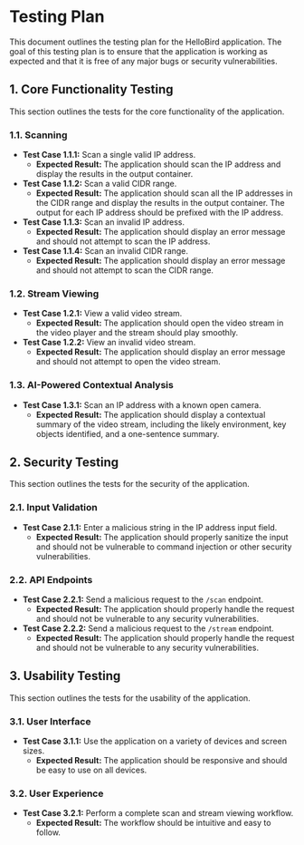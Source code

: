 # Testing Plan

This document outlines the testing plan for the HelloBird application. The goal of this testing plan is to ensure that the application is working as expected and that it is free of any major bugs or security vulnerabilities.

## 1. Core Functionality Testing

This section outlines the tests for the core functionality of the application.

### 1.1. Scanning

-   **Test Case 1.1.1:** Scan a single valid IP address.
    -   **Expected Result:** The application should scan the IP address and display the results in the output container.
-   **Test Case 1.1.2:** Scan a valid CIDR range.
    -   **Expected Result:** The application should scan all the IP addresses in the CIDR range and display the results in the output container. The output for each IP address should be prefixed with the IP address.
-   **Test Case 1.1.3:** Scan an invalid IP address.
    -   **Expected Result:** The application should display an error message and should not attempt to scan the IP address.
-   **Test Case 1.1.4:** Scan an invalid CIDR range.
    -   **Expected Result:** The application should display an error message and should not attempt to scan the CIDR range.

### 1.2. Stream Viewing

-   **Test Case 1.2.1:** View a valid video stream.
    -   **Expected Result:** The application should open the video stream in the video player and the stream should play smoothly.
-   **Test Case 1.2.2:** View an invalid video stream.
    -   **Expected Result:** The application should display an error message and should not attempt to open the video stream.

### 1.3. AI-Powered Contextual Analysis

-   **Test Case 1.3.1:** Scan an IP address with a known open camera.
    -   **Expected Result:** The application should display a contextual summary of the video stream, including the likely environment, key objects identified, and a one-sentence summary.

## 2. Security Testing

This section outlines the tests for the security of the application.

### 2.1. Input Validation

-   **Test Case 2.1.1:** Enter a malicious string in the IP address input field.
    -   **Expected Result:** The application should properly sanitize the input and should not be vulnerable to command injection or other security vulnerabilities.

### 2.2. API Endpoints

-   **Test Case 2.2.1:** Send a malicious request to the `/scan` endpoint.
    -   **Expected Result:** The application should properly handle the request and should not be vulnerable to any security vulnerabilities.
-   **Test Case 2.2.2:** Send a malicious request to the `/stream` endpoint.
    -   **Expected Result:** The application should properly handle the request and should not be vulnerable to any security vulnerabilities.

## 3. Usability Testing

This section outlines the tests for the usability of the application.

### 3.1. User Interface

-   **Test Case 3.1.1:** Use the application on a variety of devices and screen sizes.
    -   **Expected Result:** The application should be responsive and should be easy to use on all devices.

### 3.2. User Experience

-   **Test Case 3.2.1:** Perform a complete scan and stream viewing workflow.
    -   **Expected Result:** The workflow should be intuitive and easy to follow.
